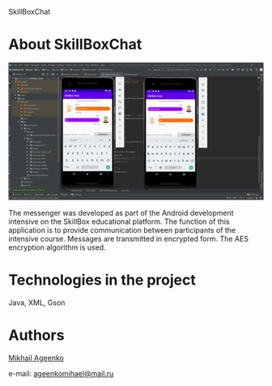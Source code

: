 SkillBoxChat

# About SkillBoxChat
![SkillBoxChat](/image/screen.png)

The messenger was developed as part of the Android development intensive on the SkillBox educational platform.
The function of this application is to provide communication between participants of the intensive course. Messages are transmitted in encrypted form.
The AES encryption algorithm is used.

# Technologies in the project
Java, XML, Gson

# Authors
[Mikhail Ageenko](https://github.com/millerM907)

e-mail: ageenkomihael@mail.ru
